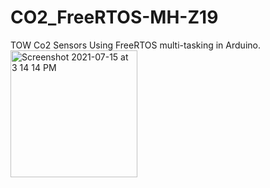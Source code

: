 # CO2_FreeRTOS-MH-Z19
TOW Co2 Sensors Using FreeRTOS multi-tasking in Arduino.
<img width="203" alt="Screenshot 2021-07-15 at 3 14 14 PM" src="https://user-images.githubusercontent.com/10842885/125767843-4999e2f8-c832-41a2-986a-b48a85c98c5e.png">
